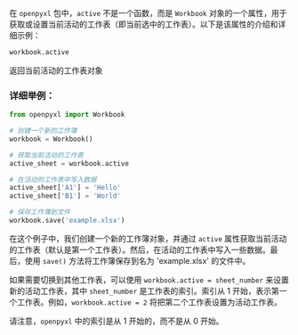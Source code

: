 在 `openpyxl` 包中，`active` 不是一个函数，而是 `Workbook` 对象的一个属性，用于获取或设置当前活动的工作表（即当前选中的工作表）。以下是该属性的介绍和详细示例：


```python
workbook.active
```

返回当前活动的工作表对象

### 详细举例：

```python
from openpyxl import Workbook

# 创建一个新的工作簿
workbook = Workbook()

# 获取当前活动的工作表
active_sheet = workbook.active

# 在活动的工作表中写入数据
active_sheet['A1'] = 'Hello'
active_sheet['B1'] = 'World'

# 保存工作簿到文件
workbook.save('example.xlsx')
```

在这个例子中，我们创建一个新的工作簿对象，并通过 `active` 属性获取当前活动的工作表（默认是第一个工作表）。然后，在活动的工作表中写入一些数据。最后，使用 `save()` 方法将工作簿保存到名为 'example.xlsx' 的文件中。

如果需要切换到其他工作表，可以使用 `workbook.active = sheet_number` 来设置新的活动工作表，其中 `sheet_number` 是工作表的索引。索引从 1 开始，表示第一个工作表。例如，`workbook.active = 2` 将把第二个工作表设置为活动工作表。

请注意，`openpyxl` 中的索引是从 1 开始的，而不是从 0 开始。